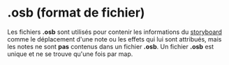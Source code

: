 .osb (format de fichier)
==================

Les fichiers **.osb** sont utilisés pour contenir les informations du [storyboard](/wiki/Storyboards) comme le déplacement d'une note ou les effets qui lui sont attribués, mais les notes ne sont **pas** contenus dans un fichier **.osb**.
Un fichier **.osb** est unique et ne se trouve qu'une fois par map.
